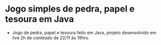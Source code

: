 # Jogo simples de pedra, papel e tesoura em Java
- Jogo de pedra, papel e tesoura feito em Java, projeto desenvolvido em live 2h de conteúdo de 22/11 ás 19hrs.
